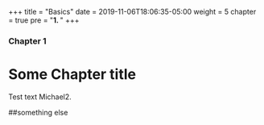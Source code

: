 +++
title = "Basics"
date = 2019-11-06T18:06:35-05:00
weight = 5
chapter = true
pre = "<b>1. </b>"
+++

### Chapter 1

# Some Chapter title

Test text Michael2.

##something else
